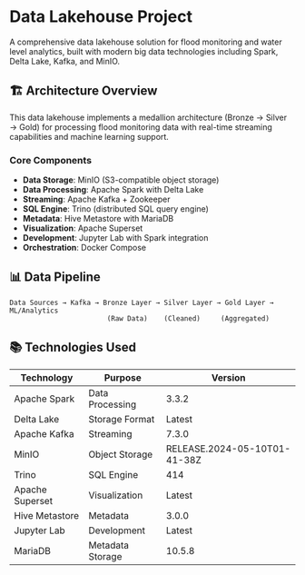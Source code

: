 # Data Lakehouse Project

A comprehensive data lakehouse solution for flood monitoring and water level analytics, built with modern big data technologies including Spark, Delta Lake, Kafka, and MinIO.

## 🏗️ Architecture Overview

This data lakehouse implements a medallion architecture (Bronze → Silver → Gold) for processing flood monitoring data with real-time streaming capabilities and machine learning support.

### Core Components

- **Data Storage**: MinIO (S3-compatible object storage)
- **Data Processing**: Apache Spark with Delta Lake
- **Streaming**: Apache Kafka + Zookeeper
- **SQL Engine**: Trino (distributed SQL query engine)
- **Metadata**: Hive Metastore with MariaDB
- **Visualization**: Apache Superset
- **Development**: Jupyter Lab with Spark integration
- **Orchestration**: Docker Compose

## 📊 Data Pipeline

```
Data Sources → Kafka → Bronze Layer → Silver Layer → Gold Layer → ML/Analytics
                        (Raw Data)    (Cleaned)     (Aggregated)
```



## 📚 Technologies Used

| Technology | Purpose | Version |
|------------|---------|---------|
| Apache Spark | Data Processing | 3.3.2 |
| Delta Lake | Storage Format | Latest |
| Apache Kafka | Streaming | 7.3.0 |
| MinIO | Object Storage | RELEASE.2024-05-10T01-41-38Z |
| Trino | SQL Engine | 414 |
| Apache Superset | Visualization | Latest |
| Hive Metastore | Metadata | 3.0.0 |
| Jupyter Lab | Development | Latest |
| MariaDB | Metadata Storage | 10.5.8 |

